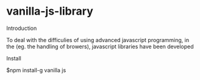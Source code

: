 vanilla-js-library
==================
Introduction

To deal with the difficulies of using advanced javascript programming, in the (eg. the handling of browers), javascript libraries  have been developed

Install

$npm install-g vanilla js
